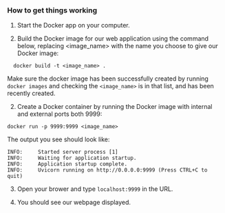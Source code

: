 ### How to get things working

1. Start the Docker app on your computer.

2. Build the Docker image for our web application using the command below, replacing <image_name> with the name you choose to give our Docker image:

```  docker build -t <image_name> .```

Make sure the docker image has been successfully created by running `docker images` and checking the `<image_name>` is in that list, and has been recently created.

2. Create a Docker container by running the Docker image with internal and external ports both 9999:

`docker run -p 9999:9999 <image_name>`

The output you see should look like:

``` 
INFO:     Started server process [1]
INFO:     Waiting for application startup.
INFO:     Application startup complete.
INFO:     Uvicorn running on http://0.0.0.0:9999 (Press CTRL+C to quit)
```

3. Open your brower and type `localhost:9999` in the URL. 

4. You should see our webpage displayed.

